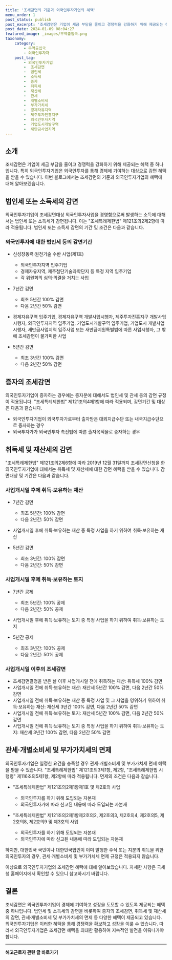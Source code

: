 ```yaml
---
title: '조세감면의 기준과 외국인투자기업의 혜택'
menu_order: 1
post_status: publish
post_excerpt: '조세감면은 기업이 세금 부담을 줄이고 경쟁력을 강화하기 위해 제공되는 혜택 중 하나입니다. 특히 외국인투자기업은 외국인투자를 통해 경제에 기여하는 대상으로 감면 혜택을 받을 수 있습니다. 이번 블로그에서는 조세감면의 기준과 외국인투자기업의 혜택에 대해 알아보겠습니다.'
post_date: 2024-01-09 08:04:27
featured_image: _images/무역출입국.png
taxonomy:
    category:
        - 무역출입국
        - 외국인투자자
    post_tag:
        - 외국인투자기업
        -  조세감면
        -  법인세
        -  소득세
        -  증자
        -  취득세
        -  재산세
        -  관세
        -  개별소비세
        -  부가가치세
        -  경제자유지역
        -  제주투자진흥지구
        -  외국인투자지역
        -  기업도시개발구역
        -  새만금사업지역
---
```



## 소개

조세감면은 기업이 세금 부담을 줄이고 경쟁력을 강화하기 위해 제공되는 혜택 중 하나입니다. 특히 외국인투자기업은 외국인투자를 통해 경제에 기여하는 대상으로 감면 혜택을 받을 수 있습니다. 이번 블로그에서는 조세감면의 기준과 외국인투자기업의 혜택에 대해 알아보겠습니다.

## 법인세 또는 소득세의 감면

외국인투자기업이 조세감면대상 외국인투자사업을 경영함으로써 발생하는 소득에 대해서는 법인세 또는 소득세가 감면됩니다. 이는 "조세특례제한법" 제121조의2제2항에 따라 적용됩니다. 법인세 또는 소득세 감면의 기간 및 조건은 다음과 같습니다.

### 외국인투자에 대한 법인세 등의 감면기간

- 신성장동력·원천기술 수반 사업(제1호)
  - 외국인투자지역 입주기업
  - 경제자유지역, 제주첨단기술과학단지 등 특정 지역 입주기업
  - 각 위원회의 심의·의결을 거치는 사업

- 7년간 감면
  - 최초 5년간 100% 감면
  - 다음 2년간 50% 감면

- 경제자유구역 입주기업, 경제자유구역 개발사업시행자, 제주투자진흥지구 개발사업시행자, 외국인투자지역 입주기업, 기업도시개발구역 입주기업, 기업도시 개발사업시행자, 새만금사업지역 입주사업 또는 새만금지원특별법에 따른 사업시행자, 그 밖에 조세감면이 불가피한 사업

- 5년간 감면
  - 최초 3년간 100% 감면
  - 다음 2년간 50% 감면

## 증자의 조세감면

외국인투자기업이 증자하는 경우에는 증자분에 대해서도 법인세 및 관세 등의 감면 규정이 적용됩니다. "조세특례제한법" 제121조의4제1항에 따라 적용되며, 감면기간 및 대상은 다음과 같습니다.

- 외국인투자기업이 외국투자가로부터 출자받은 대외지급수단 또는 내국지급수단으로 증자하는 경우
- 외국투자가가 외국인투자 촉진법에 따른 출자목적물로 증자하는 경우

## 취득세 및 재산세의 감면

"조세특례제한법" 제121조의2제6항에 따라 2019년 12월 31일까지 조세감면신청을 한 외국인투자기업에 대해서는 취득세 및 재산세에 대한 감면 혜택을 받을 수 있습니다. 감면대상 및 기간은 다음과 같습니다.

### 사업개시일 후에 취득·보유하는 재산

- 7년간 감면
  - 최초 5년간: 100% 감면
  - 다음 2년간: 50% 감면

- 사업개시일 후에 취득·보유하는 재산 중 특정 사업을 하기 위하여 취득·보유하는 재산
- 5년간 감면
  - 최초 3년간: 100% 감면
  - 다음 2년간: 50% 감면

### 사업개시일 후에 취득·보유하는 토지

- 7년간 공제
  - 최초 5년간: 100% 공제
  - 다음 2년간: 50% 공제

- 사업개시일 후에 취득·보유하는 토지 중 특정 사업을 하기 위하여 취득·보유하는 토지
- 5년간 공제
  - 최초 3년간: 100% 공제
  - 다음 2년간: 50% 공제

### 사업개시일 이후의 조세감면

- 조세감면결정을 받은 날 이후 사업개시일 전에 취득하는 재산: 취득세 100% 감면
- 사업개시일 전에 취득·보유하는 재산: 재산세 5년간 100% 감면, 다음 2년간 50% 감면
- 사업개시일 전에 취득·보유하는 재산 중 특정 사업 및 그 사업을 영위하기 위하여 취득·보유하는 재산: 재산세 3년간 100% 감면, 다음 2년간 50% 감면
- 사업개시일 전에 취득·보유하는 토지: 재산세 5년간 100% 감면, 다음 2년간 50% 감면
- 사업개시일 전에 취득·보유하는 토지 중 특정 사업을 하기 위하여 취득·보유하는 토지: 재산세 3년간 100% 감면, 다음 2년간 50% 감면

## 관세·개별소비세 및 부가가치세의 면제

외국인투자기업은 일정한 요건을 충족할 경우 관세·개별소비세 및 부가가치세 면제 혜택을 받을 수 있습니다. "조세특례제한법" 제121조의3제1항, 제2항, "조세특례제한법 시행령" 제116조의5제1항, 제2항에 따라 적용됩니다. 면제의 조건은 다음과 같습니다.

- "조세특례제한법" 제121조의2제1항제1호 및 제2호의 사업
  - 외국인투자를 하기 위해 도입되는 자본재
  - 외국인투자가에 따라 신고된 내용에 따라 도입되는 자본재

- "조세특례제한법" 제121조의2제1항제2호의2, 제2호의3, 제2호의4, 제2호의5, 제2호의8, 제2호의9 및 제3호의 사업
  - 외국인투자를 하기 위해 도입되는 자본재
  - 외국인투자에 따라 신고된 내용에 따라 도입되는 자본재

하지만, 대한민국 국민이나 대한민국법인이 이미 발행한 주식 또는 지분의 취득을 위한 외국인투자의 경우, 관세·개별소비세 및 부가가치세 면제 규정은 적용되지 않습니다.

이상으로 외국인투자기업의 조세감면 혜택에 대해 알아보았습니다. 자세한 사항은 국세청 홈페이지에서 확인할 수 있으니 참고하시기 바랍니다.

## 결론

조세감면은 외국인투자기업이 경제에 기여하고 성장을 도모할 수 있도록 제공되는 혜택 중 하나입니다. 법인세 및 소득세의 감면을 비롯하여 증자의 조세감면, 취득세 및 재산세의 감면, 관세·개별소비세 및 부가가치세의 면제 등 다양한 혜택이 제공되고 있습니다. 외국인투자기업은 이러한 혜택을 통해 경쟁력을 확보하고 성장을 이룰 수 있습니다. 따라서 외국인투자기업은 조세감면 혜택을 최대한 활용하여 지속적인 발전을 이뤄나가야 합니다.


<!-- wp:separator -->
<hr class="wp-block-separator has-alpha-channel-opacity"/>
<!-- /wp:separator -->

<!-- wp:group {"backgroundColor":"base","layout":{"type":"constrained"}} -->
<div class="wp-block-group has-base-background-color has-background"><!-- wp:paragraph {"align":"center","fontSize":"medium"} -->
<p class="has-text-align-center has-large-font-size"><strong>해고근로자 관련 글 바로가기</strong></p>
<!-- /wp:paragraph -->


<!-- wp:latest-posts
{"categories":[{"id":12660,"count":19,"description":"","link":"https://uknowlaw.com/category/%ed%95%b4%ea%b3%a0%ea%b7%bc%eb%a1%9c%ec%9e%90/","name":"해고근로자","slug":"해고근로자","taxonomy":"category","parent":0,"meta":[],"_links":{"self":[{"href":"https://uknowlaw.com/wp-json/wp/v2/categories/12660"}],"collection":[{"href":"https://uknowlaw.com/wp-json/wp/v2/categories"}],"about":[{"href":"https://uknowlaw.com/wp-json/wp/v2/taxonomies/category"}],"wp:post_type":[{"href":"https://uknowlaw.com/wp-json/wp/v2/posts?categories=12660"}],"curies":[{"name":"wp","href":"https://api.w.org/{rel}","templated":true}]}}],"postsToShow":100,"excerptLength":28,"postLayout":"grid","columns":2,"featuredImageAlign":"left","featuredImageSizeSlug":"large","fontSize":"small"} /--></div>
<!-- /wp:group -->